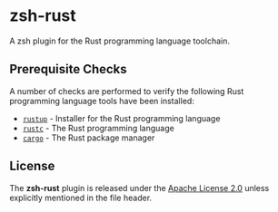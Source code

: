 # zsh-rust
A zsh plugin for the Rust programming language toolchain.

## Prerequisite Checks
A number of checks are performed to verify the following Rust programming language tools have been installed:

- [`rustup`](https://rustup.rs/) - Installer for the Rust programming language
- [`rustc`](https://www.rust-lang.org/) - The Rust programming language
- [`cargo`](https://github.com/rust-lang/cargo) - The Rust package manager


## License
The **zsh-rust** plugin is released under the [Apache License 2.0](https://github.com/wintermi/zsh-rust/blob/main/LICENSE) unless explicitly mentioned in the file header.
